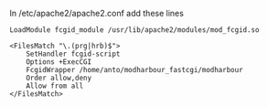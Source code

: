 In /etc/apache2/apache2.conf add these lines

```
LoadModule fcgid_module /usr/lib/apache2/modules/mod_fcgid.so

<FilesMatch "\.(prg|hrb)$">
    SetHandler fcgid-script
    Options +ExecCGI
    FcgidWrapper /home/anto/modharbour_fastcgi/modharbour
    Order allow,deny
    Allow from all
</FilesMatch>
```
